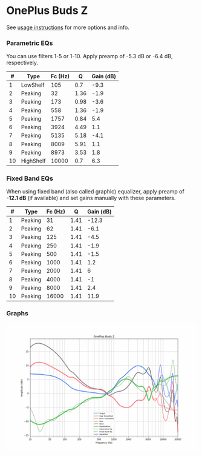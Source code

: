 # OnePlus Buds Z
See [usage instructions](https://github.com/jaakkopasanen/AutoEq#usage) for more options and info.

### Parametric EQs
You can use filters 1-5 or 1-10. Apply preamp of -5.3 dB or -6.4 dB, respectively.

|   # | Type      |   Fc (Hz) |    Q |   Gain (dB) |
|-----|-----------|-----------|------|-------------|
|   1 | LowShelf  |       105 | 0.7  |        -9.3 |
|   2 | Peaking   |        32 | 1.36 |        -1.9 |
|   3 | Peaking   |       173 | 0.98 |        -3.6 |
|   4 | Peaking   |       558 | 1.36 |        -1.9 |
|   5 | Peaking   |      1757 | 0.84 |         5.4 |
|   6 | Peaking   |      3924 | 4.49 |         1.1 |
|   7 | Peaking   |      5135 | 5.18 |        -4.1 |
|   8 | Peaking   |      8009 | 5.91 |         1.1 |
|   9 | Peaking   |      8973 | 3.53 |         1.8 |
|  10 | HighShelf |     10000 | 0.7  |         6.3 |

### Fixed Band EQs
When using fixed band (also called graphic) equalizer, apply preamp of **-12.1 dB** (if available) and set gains manually with these parameters.

|   # | Type    |   Fc (Hz) |    Q |   Gain (dB) |
|-----|---------|-----------|------|-------------|
|   1 | Peaking |        31 | 1.41 |       -12.3 |
|   2 | Peaking |        62 | 1.41 |        -6.1 |
|   3 | Peaking |       125 | 1.41 |        -4.5 |
|   4 | Peaking |       250 | 1.41 |        -1.9 |
|   5 | Peaking |       500 | 1.41 |        -1.5 |
|   6 | Peaking |      1000 | 1.41 |         1.2 |
|   7 | Peaking |      2000 | 1.41 |         6   |
|   8 | Peaking |      4000 | 1.41 |        -1   |
|   9 | Peaking |      8000 | 1.41 |         2.4 |
|  10 | Peaking |     16000 | 1.41 |        11.9 |

### Graphs
![](./OnePlus%20Buds%20Z.png)
